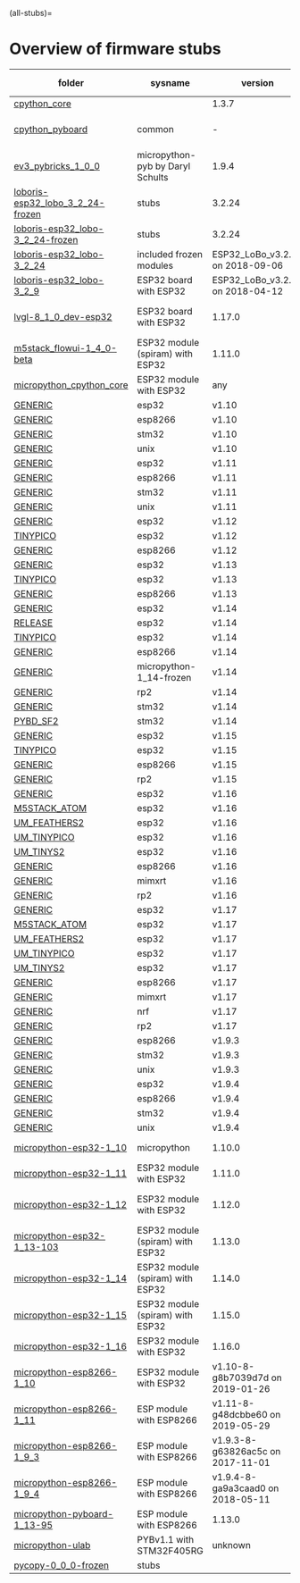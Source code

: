 (all-stubs)=
# Overview of firmware stubs 

| folder | sysname | version |  machine | # stubs | stubber version 
|--------|---------|---------|----------|---------|----------------
| [cpython_core](https://github.com/josverl/micropython-stubs/tree/master/stubs/cpython_core)|  | 1.3.7 | common | 24 | 1.3.7 
| [cpython_pyboard](https://github.com/josverl/micropython-stubs/tree/master/stubs/cpython_pyboard)| common | - | micropython-pyb by Daryl Schults | 1 | manual 
| [ev3_pybricks_1_0_0](https://github.com/josverl/micropython-stubs/tree/master/stubs/ev3_pybricks_1_0_0)| micropython-pyb by Daryl Schults | 1.9.4 | ev3 | 80 | 1.3.2 
| [loboris-esp32_lobo_3_2_24-frozen](https://github.com/josverl/micropython-stubs/tree/master/stubs/loboris-esp32_lobo_3_2_24-frozen)| stubs | 3.2.24 | loboris | 17 | 1.3.7 
| [loboris-esp32_lobo-3_2_24-frozen](https://github.com/josverl/micropython-stubs/tree/master/stubs/loboris-esp32_lobo-3_2_24-frozen)| stubs | 3.2.24 | included frozen modules | 0 | manual 
| [loboris-esp32_lobo-3_2_24](https://github.com/josverl/micropython-stubs/tree/master/stubs/loboris-esp32_lobo-3_2_24)| included frozen modules | ESP32_LoBo_v3.2.24 on 2018-09-06 | ESP32 board with ESP32 | 68 | 1.0.0 
| [loboris-esp32_lobo-3_2_9](https://github.com/josverl/micropython-stubs/tree/master/stubs/loboris-esp32_lobo-3_2_9)| ESP32 board with ESP32 | ESP32_LoBo_v3.2.9 on 2018-04-12 | ESP32 board with ESP32 | 68 | 1.1.2 
| [lvgl-8_1_0_dev-esp32](https://github.com/josverl/micropython-stubs/tree/master/stubs/lvgl-8_1_0_dev-esp32)| ESP32 board with ESP32 | 1.17.0 | ESP32 module (spiram) with ESP32 | 3 | 1.4.0.beta 
| [m5stack_flowui-1_4_0-beta](https://github.com/josverl/micropython-stubs/tree/master/stubs/m5stack_flowui-1_4_0-beta)| ESP32 module (spiram) with ESP32 | 1.11.0 | ESP32 module with ESP32 | 129 | 1.3.1 
| [micropython_cpython_core](https://github.com/josverl/micropython-stubs/tree/master/stubs/micropython_cpython_core)| ESP32 module with ESP32 | any | cpython core patchfiles | 22 | manual 
| [GENERIC](https://github.com/josverl/micropython-stubs/tree/master/stubs/micropython-1_10-frozen/esp32/GENERIC)| esp32 | v1.10 | micropython | 16 | 1.3.7 
| [GENERIC](https://github.com/josverl/micropython-stubs/tree/master/stubs/micropython-1_10-frozen/esp8266/GENERIC)| esp8266 | v1.10 | micropython | 15 | 1.3.7 
| [GENERIC](https://github.com/josverl/micropython-stubs/tree/master/stubs/micropython-1_10-frozen/stm32/GENERIC)| stm32 | v1.10 | micropython | 4 | 1.3.7 
| [GENERIC](https://github.com/josverl/micropython-stubs/tree/master/stubs/micropython-1_10-frozen/unix/GENERIC)| unix | v1.10 | micropython | 2 | 1.3.7 
| [GENERIC](https://github.com/josverl/micropython-stubs/tree/master/stubs/micropython-1_11-frozen/esp32/GENERIC)| esp32 | v1.11 | micropython | 16 | 1.3.7 
| [GENERIC](https://github.com/josverl/micropython-stubs/tree/master/stubs/micropython-1_11-frozen/esp8266/GENERIC)| esp8266 | v1.11 | micropython | 15 | 1.3.7 
| [GENERIC](https://github.com/josverl/micropython-stubs/tree/master/stubs/micropython-1_11-frozen/stm32/GENERIC)| stm32 | v1.11 | micropython | 4 | 1.3.7 
| [GENERIC](https://github.com/josverl/micropython-stubs/tree/master/stubs/micropython-1_11-frozen/unix/GENERIC)| unix | v1.11 | micropython | 2 | 1.3.7 
| [GENERIC](https://github.com/josverl/micropython-stubs/tree/master/stubs/micropython-1_12-frozen/esp32/GENERIC)| esp32 | v1.12 | micropython | 14 | 1.3.7 
| [TINYPICO](https://github.com/josverl/micropython-stubs/tree/master/stubs/micropython-1_12-frozen/esp32/TINYPICO)| esp32 | v1.12 | micropython | 16 | 1.3.7 
| [GENERIC](https://github.com/josverl/micropython-stubs/tree/master/stubs/micropython-1_12-frozen/esp8266/GENERIC)| esp8266 | v1.12 | micropython | 15 | 1.3.7 
| [GENERIC](https://github.com/josverl/micropython-stubs/tree/master/stubs/micropython-1_13-frozen/esp32/GENERIC)| esp32 | v1.13 | micropython | 14 | 1.3.7 
| [TINYPICO](https://github.com/josverl/micropython-stubs/tree/master/stubs/micropython-1_13-frozen/esp32/TINYPICO)| esp32 | v1.13 | micropython | 16 | 1.3.7 
| [GENERIC](https://github.com/josverl/micropython-stubs/tree/master/stubs/micropython-1_13-frozen/esp8266/GENERIC)| esp8266 | v1.13 | micropython | 18 | 1.3.7 
| [GENERIC](https://github.com/josverl/micropython-stubs/tree/master/stubs/micropython-1_14-frozen/esp32/GENERIC)| esp32 | v1.14 | micropython | 14 | 1.3.7 
| [RELEASE](https://github.com/josverl/micropython-stubs/tree/master/stubs/micropython-1_14-frozen/esp32/RELEASE)| esp32 | v1.14 | micropython | 16 | 1.3.7 
| [TINYPICO](https://github.com/josverl/micropython-stubs/tree/master/stubs/micropython-1_14-frozen/esp32/TINYPICO)| esp32 | v1.14 | micropython | 16 | 1.3.7 
| [GENERIC](https://github.com/josverl/micropython-stubs/tree/master/stubs/micropython-1_14-frozen/esp8266/GENERIC)| esp8266 | v1.14 | micropython | 18 | 1.3.7 
| [GENERIC](https://github.com/josverl/micropython-stubs/tree/master/stubs/micropython-1_14-frozen/GENERIC)| micropython-1_14-frozen | v1.14 | micropython | 9 | 1.3.7 
| [GENERIC](https://github.com/josverl/micropython-stubs/tree/master/stubs/micropython-1_14-frozen/rp2/GENERIC)| rp2 | v1.14 | micropython | 2 | 1.3.7 
| [GENERIC](https://github.com/josverl/micropython-stubs/tree/master/stubs/micropython-1_14-frozen/stm32/GENERIC)| stm32 | v1.14 | micropython | 4 | 1.3.7 
| [PYBD_SF2](https://github.com/josverl/micropython-stubs/tree/master/stubs/micropython-1_14-frozen/stm32/PYBD_SF2)| stm32 | v1.14 | micropython | 7 | 1.3.7 
| [GENERIC](https://github.com/josverl/micropython-stubs/tree/master/stubs/micropython-1_15-frozen/esp32/GENERIC)| esp32 | v1.15 | micropython | 5 | 1.3.7 
| [TINYPICO](https://github.com/josverl/micropython-stubs/tree/master/stubs/micropython-1_15-frozen/esp32/TINYPICO)| esp32 | v1.15 | micropython | 2 | 1.3.7 
| [GENERIC](https://github.com/josverl/micropython-stubs/tree/master/stubs/micropython-1_15-frozen/esp8266/GENERIC)| esp8266 | v1.15 | micropython | 7 | 1.3.7 
| [GENERIC](https://github.com/josverl/micropython-stubs/tree/master/stubs/micropython-1_15-frozen/rp2/GENERIC)| rp2 | v1.15 | micropython | 2 | 1.3.7 
| [GENERIC](https://github.com/josverl/micropython-stubs/tree/master/stubs/micropython-1_16-frozen/esp32/GENERIC)| esp32 | v1.16 | micropython | 5 | 1.3.7 
| [M5STACK_ATOM](https://github.com/josverl/micropython-stubs/tree/master/stubs/micropython-1_16-frozen/esp32/M5STACK_ATOM)| esp32 | v1.16 | micropython | 1 | 1.3.7 
| [UM_FEATHERS2](https://github.com/josverl/micropython-stubs/tree/master/stubs/micropython-1_16-frozen/esp32/UM_FEATHERS2)| esp32 | v1.16 | micropython | 1 | 1.3.7 
| [UM_TINYPICO](https://github.com/josverl/micropython-stubs/tree/master/stubs/micropython-1_16-frozen/esp32/UM_TINYPICO)| esp32 | v1.16 | micropython | 2 | 1.3.7 
| [UM_TINYS2](https://github.com/josverl/micropython-stubs/tree/master/stubs/micropython-1_16-frozen/esp32/UM_TINYS2)| esp32 | v1.16 | micropython | 1 | 1.3.7 
| [GENERIC](https://github.com/josverl/micropython-stubs/tree/master/stubs/micropython-1_16-frozen/esp8266/GENERIC)| esp8266 | v1.16 | micropython | 7 | 1.3.7 
| [GENERIC](https://github.com/josverl/micropython-stubs/tree/master/stubs/micropython-1_16-frozen/mimxrt/GENERIC)| mimxrt | v1.16 | micropython | 1 | 1.3.7 
| [GENERIC](https://github.com/josverl/micropython-stubs/tree/master/stubs/micropython-1_16-frozen/rp2/GENERIC)| rp2 | v1.16 | micropython | 2 | 1.3.7 
| [GENERIC](https://github.com/josverl/micropython-stubs/tree/master/stubs/micropython-1_17-frozen/esp32/GENERIC)| esp32 | v1.17 | micropython | 4 | 1.3.7 
| [M5STACK_ATOM](https://github.com/josverl/micropython-stubs/tree/master/stubs/micropython-1_17-frozen/esp32/M5STACK_ATOM)| esp32 | v1.17 | micropython | 1 | 1.3.7 
| [UM_FEATHERS2](https://github.com/josverl/micropython-stubs/tree/master/stubs/micropython-1_17-frozen/esp32/UM_FEATHERS2)| esp32 | v1.17 | micropython | 1 | 1.3.7 
| [UM_TINYPICO](https://github.com/josverl/micropython-stubs/tree/master/stubs/micropython-1_17-frozen/esp32/UM_TINYPICO)| esp32 | v1.17 | micropython | 2 | 1.3.7 
| [UM_TINYS2](https://github.com/josverl/micropython-stubs/tree/master/stubs/micropython-1_17-frozen/esp32/UM_TINYS2)| esp32 | v1.17 | micropython | 1 | 1.3.7 
| [GENERIC](https://github.com/josverl/micropython-stubs/tree/master/stubs/micropython-1_17-frozen/esp8266/GENERIC)| esp8266 | v1.17 | micropython | 6 | 1.3.7 
| [GENERIC](https://github.com/josverl/micropython-stubs/tree/master/stubs/micropython-1_17-frozen/mimxrt/GENERIC)| mimxrt | v1.17 | micropython | 1 | 1.3.7 
| [GENERIC](https://github.com/josverl/micropython-stubs/tree/master/stubs/micropython-1_17-frozen/nrf/GENERIC)| nrf | v1.17 | micropython | 1 | 1.3.7 
| [GENERIC](https://github.com/josverl/micropython-stubs/tree/master/stubs/micropython-1_17-frozen/rp2/GENERIC)| rp2 | v1.17 | micropython | 2 | 1.3.7 
| [GENERIC](https://github.com/josverl/micropython-stubs/tree/master/stubs/micropython-1_9_3-frozen/esp8266/GENERIC)| esp8266 | v1.9.3 | micropython | 15 | 1.3.7 
| [GENERIC](https://github.com/josverl/micropython-stubs/tree/master/stubs/micropython-1_9_3-frozen/stm32/GENERIC)| stm32 | v1.9.3 | micropython | 3 | 1.3.7 
| [GENERIC](https://github.com/josverl/micropython-stubs/tree/master/stubs/micropython-1_9_3-frozen/unix/GENERIC)| unix | v1.9.3 | micropython | 2 | 1.3.7 
| [GENERIC](https://github.com/josverl/micropython-stubs/tree/master/stubs/micropython-1_9_4-frozen/esp32/GENERIC)| esp32 | v1.9.4 | micropython | 16 | 1.3.7 
| [GENERIC](https://github.com/josverl/micropython-stubs/tree/master/stubs/micropython-1_9_4-frozen/esp8266/GENERIC)| esp8266 | v1.9.4 | micropython | 15 | 1.3.7 
| [GENERIC](https://github.com/josverl/micropython-stubs/tree/master/stubs/micropython-1_9_4-frozen/stm32/GENERIC)| stm32 | v1.9.4 | micropython | 4 | 1.3.7 
| [GENERIC](https://github.com/josverl/micropython-stubs/tree/master/stubs/micropython-1_9_4-frozen/unix/GENERIC)| unix | v1.9.4 | micropython | 2 | 1.3.7 
| [micropython-esp32-1_10](https://github.com/josverl/micropython-stubs/tree/master/stubs/micropython-esp32-1_10)| micropython | 1.10.0 | ESP32 module with ESP32 | 65 | 1.3.2 
| [micropython-esp32-1_11](https://github.com/josverl/micropython-stubs/tree/master/stubs/micropython-esp32-1_11)| ESP32 module with ESP32 | 1.11.0 | ESP32 module with ESP32 | 65 | 1.3.2 
| [micropython-esp32-1_12](https://github.com/josverl/micropython-stubs/tree/master/stubs/micropython-esp32-1_12)| ESP32 module with ESP32 | 1.12.0 | ESP32 module (spiram) with ESP32 | 66 | 1.3.2 
| [micropython-esp32-1_13-103](https://github.com/josverl/micropython-stubs/tree/master/stubs/micropython-esp32-1_13-103)| ESP32 module (spiram) with ESP32 | 1.13.0 | ESP32 module (spiram) with ESP32 | 70 | 1.3.4 
| [micropython-esp32-1_14](https://github.com/josverl/micropython-stubs/tree/master/stubs/micropython-esp32-1_14)| ESP32 module (spiram) with ESP32 | 1.14.0 | ESP32 module (spiram) with ESP32 | 75 | 1.3.9 
| [micropython-esp32-1_15](https://github.com/josverl/micropython-stubs/tree/master/stubs/micropython-esp32-1_15)| ESP32 module (spiram) with ESP32 | 1.15.0 | ESP32 module with ESP32 | 72 | 1.3.9 
| [micropython-esp32-1_16](https://github.com/josverl/micropython-stubs/tree/master/stubs/micropython-esp32-1_16)| ESP32 module with ESP32 | 1.16.0 | ESP32 module with ESP32 | 75 | 1.3.9 
| [micropython-esp8266-1_10](https://github.com/josverl/micropython-stubs/tree/master/stubs/micropython-esp8266-1_10)| ESP32 module with ESP32 | v1.10-8-g8b7039d7d on 2019-01-26 | ESP module with ESP8266 | 67 | 1.1.0 
| [micropython-esp8266-1_11](https://github.com/josverl/micropython-stubs/tree/master/stubs/micropython-esp8266-1_11)| ESP module with ESP8266 | v1.11-8-g48dcbbe60 on 2019-05-29 | ESP module with ESP8266 | 65 | 1.1.0 
| [micropython-esp8266-1_9_3](https://github.com/josverl/micropython-stubs/tree/master/stubs/micropython-esp8266-1_9_3)| ESP module with ESP8266 | v1.9.3-8-g63826ac5c on 2017-11-01 | ESP module with ESP8266 | 57 | 1.1.2 
| [micropython-esp8266-1_9_4](https://github.com/josverl/micropython-stubs/tree/master/stubs/micropython-esp8266-1_9_4)| ESP module with ESP8266 | v1.9.4-8-ga9a3caad0 on 2018-05-11 | ESP module with ESP8266 | 43 | 1.1.2 
| [micropython-pyboard-1_13-95](https://github.com/josverl/micropython-stubs/tree/master/stubs/micropython-pyboard-1_13-95)| ESP module with ESP8266 | 1.13.0 | PYBv1.1 with STM32F405RG | 47 | 1.3.4 
| [micropython-ulab](https://github.com/josverl/micropython-stubs/tree/master/stubs/micropython-ulab)| PYBv1.1 with STM32F405RG | unknown | generic | 9 | 1.3.7 
| [pycopy-0_0_0-frozen](https://github.com/josverl/micropython-stubs/tree/master/stubs/pycopy-0_0_0-frozen)| stubs |  |  | -1 |  
